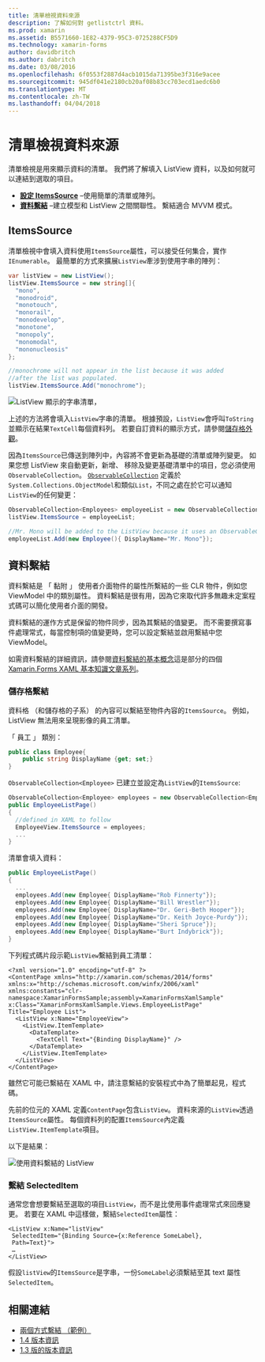 ```yaml
---
title: 清單檢視資料來源
description: 了解如何對 getlistctrl 資料。
ms.prod: xamarin
ms.assetid: B5571660-1E82-4379-95C3-0725288CF5D9
ms.technology: xamarin-forms
author: davidbritch
ms.author: dabritch
ms.date: 03/08/2016
ms.openlocfilehash: 6f0553f2887d4acb1015da71395be3f316e9acee
ms.sourcegitcommit: 945df041e2180cb20af08b83cc703ecd1aedc6b0
ms.translationtype: MT
ms.contentlocale: zh-TW
ms.lasthandoff: 04/04/2018
---
```

# <a name="listview-data-sources"></a>清單檢視資料來源

清單檢視是用來顯示資料的清單。 我們將了解填入 ListView 資料，以及如何就可以連結到選取的項目。

- **[設定 ItemsSource](#ItemsSource)**  &ndash;使用簡單的清單或陣列。
- **[資料繫結](#Data_Binding)** &ndash;建立模型和 ListView 之間關聯性。 繫結適合 MVVM 模式。

## <a name="itemssource"></a>ItemsSource
清單檢視中會填入資料使用`ItemsSource`屬性，可以接受任何集合，實作`IEnumerable`。 最簡單的方式來擴展`ListView`牽涉到使用字串的陣列：

```csharp
var listView = new ListView();
listView.ItemsSource = new string[]{
  "mono",
  "monodroid",
  "monotouch",
  "monorail",
  "monodevelop",
  "monotone",
  "monopoly",
  "monomodal",
  "mononucleosis"
};

//monochrome will not appear in the list because it was added
//after the list was populated.
listView.ItemsSource.Add("monochrome");
```

![](data-and-databinding-images/itemssource-simple.png "ListView 顯示的字串清單，")

上述的方法將會填入`ListView`字串的清單。 根據預設，`ListView`會呼叫`ToString`並顯示在結果`TextCell`每個資料列。 若要自訂資料的顯示方式，請參閱[儲存格外觀](~/xamarin-forms/user-interface/listview/customizing-cell-appearance.md)。

因為`ItemsSource`已傳送到陣列中，內容將不會更新為基礎的清單或陣列變更。 如果您想 ListView 來自動更新，新增、 移除及變更基礎清單中的項目，您必須使用`ObservableCollection`。 [`ObservableCollection`](https://developer.xamarin.com/api/type/System.Collections.ObjectModel.ObservableCollection%3CT%3E/) 定義於`System.Collections.ObjectModel`和類似`List`，不同之處在於它可以通知`ListView`的任何變更：

```csharp
ObservableCollection<Employees> employeeList = new ObservableCollection<Employess>();
listView.ItemsSource = employeeList;

//Mr. Mono will be added to the ListView because it uses an ObservableCollection
employeeList.Add(new Employee(){ DisplayName="Mr. Mono"});
```

<a name="Data_Binding" />

## <a name="data-binding"></a>資料繫結
資料繫結是 「 黏附 」 使用者介面物件的屬性所繫結的一些 CLR 物件，例如您 ViewModel 中的類別屬性。 資料繫結是很有用，因為它來取代許多無趣未定案程式碼可以簡化使用者介面的開發。

資料繫結的運作方式是保留的物件同步，因為其繫結的值變更。 而不需要撰寫事件處理常式，每當控制項的值變更時，您可以設定繫結並啟用繫結中您 ViewModel。

如需資料繫結的詳細資訊，請參閱[資料繫結的基本概念](~/xamarin-forms/xaml/xaml-basics/data-binding-basics.md)這是部分的四個[Xamarin.Forms XAML 基本知識文章系列](~/xamarin-forms/xaml/xaml-basics/index.md)。

### <a name="binding-cells"></a>儲存格繫結
資料格 （和儲存格的子系） 的內容可以繫結至物件內容的`ItemsSource`。 例如，ListView 無法用來呈現影像的員工清單。

「 員工 」 類別：

```csharp
public class Employee{
    public string DisplayName {get; set;}
}
```

`ObservableCollection<Employee>` 已建立並設定為`ListView`的`ItemsSource`:

```csharp
ObservableCollection<Employee> employees = new ObservableCollection<Employee>();
public EmployeeListPage()
{
  //defined in XAML to follow
  EmployeeView.ItemsSource = employees;
  ...
}
```

清單會填入資料：

```csharp
public EmployeeListPage()
{
  ...
  employees.Add(new Employee{ DisplayName="Rob Finnerty"});
  employees.Add(new Employee{ DisplayName="Bill Wrestler"});
  employees.Add(new Employee{ DisplayName="Dr. Geri-Beth Hooper"});
  employees.Add(new Employee{ DisplayName="Dr. Keith Joyce-Purdy"});
  employees.Add(new Employee{ DisplayName="Sheri Spruce"});
  employees.Add(new Employee{ DisplayName="Burt Indybrick"});
}
```

下列程式碼片段示範`ListView`繫結到員工清單：

```xaml
<?xml version="1.0" encoding="utf-8" ?>
<ContentPage xmlns="http://xamarin.com/schemas/2014/forms"
xmlns:x="http://schemas.microsoft.com/winfx/2006/xaml"
xmlns:constants="clr-namespace:XamarinFormsSample;assembly=XamarinFormsXamlSample"
x:Class="XamarinFormsXamlSample.Views.EmployeeListPage"
Title="Employee List">
  <ListView x:Name="EmployeeView">
    <ListView.ItemTemplate>
      <DataTemplate>
        <TextCell Text="{Binding DisplayName}" />
      </DataTemplate>
    </ListView.ItemTemplate>
  </ListView>
</ContentPage>
```

雖然它可能已繫結在 XAML 中，請注意繫結的安裝程式中為了簡單起見，程式碼。

先前的位元的 XAML 定義`ContentPage`包含`ListView`。 資料來源的`ListView`透過`ItemsSource`屬性。 每個資料列的配置`ItemsSource`內定義`ListView.ItemTemplate`項目。

以下是結果：

![](data-and-databinding-images/bound-data.png "使用資料繫結的 ListView")

### <a name="binding-selecteditem"></a>繫結 SelectedItem

通常您會想要繫結至選取的項目`ListView`，而不是比使用事件處理常式來回應變更。 若要在 XAML 中這樣做，繫結`SelectedItem`屬性：

```xaml
<ListView x:Name="listView"
 SelectedItem="{Binding Source={x:Reference SomeLabel},
 Path=Text}">
 …
</ListView>
```

假設`listView`的`ItemsSource`是字串，一份`SomeLabel`必須繫結至其 text 屬性`SelectedItem`。



## <a name="related-links"></a>相關連結

- [兩個方式繫結 （範例）](https://developer.xamarin.com/samples/xamarin-forms/UserInterface/ListView/SwitchEntryTwoBinding)
- [1.4 版本資訊](http://forums.xamarin.com/discussion/35451/xamarin-forms-1-4-0-released/)
- [1.3 版的版本資訊](http://forums.xamarin.com/discussion/29934/xamarin-forms-1-3-0-released/)
